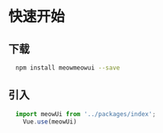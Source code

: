 # 快速开始

## 下载
```bash
  npm install meowmeowui --save
```

## 引入
```javascript
  import meowUi from '../packages/index';
    Vue.use(meowUi)
```
